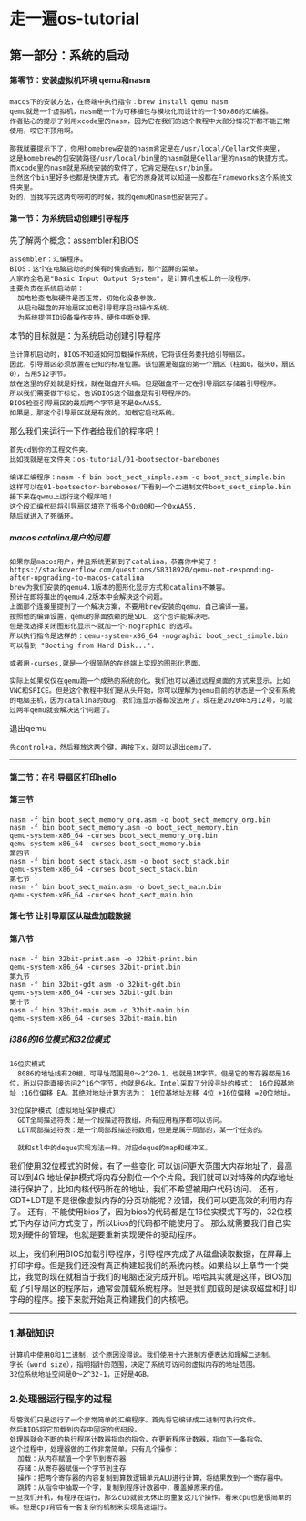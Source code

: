# 走一遍os-tutorial

## 第一部分：系统的启动

#### 第零节：安装虚拟机环境 qemu和nasm
    macos下的安装方法，在终端中执行指令：brew install qemu nasm
    qemu就是一个虚拟机，nasm是一个为可移植性与模块化而设计的一个80x86的汇编器。
    作者贴心的提示了别用xcode里的nasm，因为它在我们的这个教程中大部分情况下都不能正常使用，哎它不顶用啊。

    那我就要提示下了，你用homebrew安装的nasm肯定是在/usr/local/Cellar文件夹里，
    这是homebrew的包安装路径/usr/local/bin里的nasm就是Cellar里的nasm的快捷方式。
    而xcode里的nasm就是系统安装的软件了，它肯定是在usr/bin里。
    当然这个bin里好多也都是快捷方式，看它的原身就可以知道一般都在Frameworks这个系统文件夹里。
    好的，当我写完这两句唠叨的时候，我的qemu和nasm也安装完了。

#### 第一节：为系统启动创建引导程序

先了解两个概念：assembler和BIOS

    assembler：汇编程序。
    BIOS：这个在电脑启动的时候有时候会遇到，那个蓝屏的菜单。
    人家的全名是"Basic Input Output System"，是计算机主板上的一段程序。
    主要负责在系统启动前：
      加电检查电脑硬件是否正常，初始化设备参数。
      从启动磁盘的开始扇区加载引导程序启动操作系统。
      为系统提供IO设备操作支持，硬件中断处理。

本节的目标就是：为系统启动创建引导程序

    当计算机启动时，BIOS不知道如何加载操作系统，它将该任务委托给引导扇区。
    因此，引导扇区必须放置在已知的标准位置。该位置是磁盘的第一个扇区（柱面0，磁头0，扇区0），占用512字节。
    放在这里的好处就是好找，就在磁盘开头嘛。但是磁盘不一定在引导扇区存储着引导程序。
    所以我们需要做下标记，告诉BIOS这个磁盘是有引导程序的。
    BIOS检查引导扇区的最后两个字节是不是0xAA55。
    如果是，那这个引导扇区就是有效的。加载它启动系统。

那么我们来运行一下作者给我们的程序吧！

    首先cd到你的工程文件夹。
    比如我就是在文件夹：os-tutorial/01-bootsector-barebones

    编译汇编程序：nasm -f bin boot_sect_simple.asm -o boot_sect_simple.bin
    这样可以在01-bootsector-barebones/下看到一个二进制文件boot_sect_simple.bin
    接下来在qwmu上运行这个程序吧！
    这个段汇编代码将引导扇区填充了很多个0x00和一个0xAA55.
    随后就进入了死循环。

##### macos catalina用户的问题

    如果你是macos用户，并且系统更新到了catalina，恭喜你中奖了！
    https://stackoverflow.com/questions/58318920/qemu-not-responding-after-upgrading-to-macos-catalina
    brew为我们安装的qemu4.1版本的图形化显示方式和catalina不兼容。
    预计在即将推出的qemu4.2版本中会解决这个问题。
    上面那个连接里提到了一个解决方案，不要用brew安装的qemu，自己编译一遍。
    按照他的编译设置，qemu的界面依赖的是SDL，这个也许能解决吧。
    但是我选择关闭图形化显示～就加一个-nographic 的选项。
    所以执行指令是这样的：qemu-system-x86_64 -nographic boot_sect_simple.bin
    可以看到 "Booting from Hard Disk...".

    或者用-curses,就是一个很简陋的在终端上实现的图形化界面。

    实际上如果仅仅在qemu跑一个成熟的系统的化，我们也可以通过远程桌面的方式来显示，比如VNC和SPICE。但是这个教程中我们是从头开始，你可以理解为qemu目前的状态是一个没有系统的电脑主机，因为catalina的bug，我们连显示器都没法用了。现在是2020年5月12号，可能过两年qemu就会解决这个问题了。

退出qemu

    先control+a，然后释放这两个键，再按下x，就可以退出qemu了。

-------------
#### 第二节：在引导扇区打印hello
#### 第三节
    nasm -f bin boot_sect_memory_org.asm -o boot_sect_memory_org.bin
    nasm -f bin boot_sect_memory.asm -o boot_sect_memory.bin
    qemu-system-x86_64 -curses boot_sect_memory_org.bin
    qemu-system-x86_64 -curses boot_sect_memory.bin
    第四节
    nasm -f bin boot_sect_stack.asm -o boot_sect_stack.bin
    qemu-system-x86_64 -curses boot_sect_stack.bin
    第七节
    nasm -f bin boot_sect_main.asm -o boot_sect_main.bin
    qemu-system-x86_64 -curses boot_sect_main.bin

#### 第七节 让引导扇区从磁盘加载数据

#### 第八节
    nasm -f bin 32bit-print.asm -o 32bit-print.bin
    qemu-system-x86_64 -curses 32bit-print.bin
    第九节
    nasm -f bin 32bit-gdt.asm -o 32bit-gdt.bin
    qemu-system-x86_64 -curses 32bit-gdt.bin
    第十节
    nasm -f bin 32bit-main.asm -o 32bit-main.bin
    qemu-system-x86_64 -curses 32bit-main.bin


##### i386的16位模式和32位模式

    16位实模式
      8086的地址线有20根，可寻址范围是0～2^20-1，也就是1M字节。但是它的寄存器都是16位，所以只能直接访问2^16个字节，也就是64k。Intel采取了分段寻址的模式： 16位段基地址 :16位偏移 EA。其绝对地址计算方法为： 16位基地址左移 4位 +16位偏移 =20位地址。

    32位保护模式（虚拟地址保护模式）
      GDT全局描述符表：是一个段描述符数组，所有应用程序都可以访问。
      LDT局部描述符表：是一个局部段描述符数组，但是是属于局部的，某一个任务的。

      就和stl中的deque实现方法一样。对应deque的map和缓冲区。

我们使用32位模式的时候，有了一些变化
    可以访问更大范围大内存地址了，最高可以到4G
    地址保护模式将内存分割位一个个片段。我们就可以对特殊的内存地址进行保护了，比如内核代码所在的地址，我们不希望被用户代码访问。
    还有，GDT+LDT是不是很像虚拟内存的分页功能呢？没错，我们可以更高效的利用内存了。
    还有，不能使用bios了，因为bios的代码都是在16位实模式下写的，32位模式下内存访问方式变了，所以bios的代码都不能使用了。
    那么就需要我们自己实现对硬件的管理，也就是要重新实现硬件的驱动程序。

以上，我们利用BIOS加载引导程序，引导程序完成了从磁盘读取数据，在屏幕上打印字母。但是我们还没有真正构建起我们的系统内核。如果给以上章节一个类比，我觉的现在就相当于我们的电脑还没完成开机。哈哈其实就是这样，BIOS加载了引导扇区的程序后，通常会加载系统程序。但是我们加载的是读取磁盘和打印字母的程序。接下来就开始真正构建我们的内核吧。

------

### 1.基础知识
    计算机中使用0和1二进制，这个原因没得说。我们使用十六进制方便表达和理解二进制。
    字长（word size），指明指针的范围，决定了系统可访问的虚拟内存的地址范围。
    32位系统地址空间是0～2^32-1，正好是4GB。
### 2.处理器运行程序的过程
    尽管我们只是运行了一个非常简单的汇编程序。首先将它编译成二进制可执行文件。
    然后BIOS将它加载到内存中固定的代码段。
    处理器就会不断的执行程序计数器指向的指令，在更新程序计数器，指向下一条指令。
    这个过程中，处理器做的工作非常简单。只有几个操作：
      加载：从内存赋值一个字节到寄存器
      存储：从寄存器赋值一个字节到主存
      操作：把两个寄存器的内容复制到算数逻辑单元ALU进行计算，将结果放到一个寄存器中。
      跳转：从指令中抽取一个字，复制到程序计数器中，覆盖掉原来的值。
    一旦我们开机，有程序在运行，那么cup就会无休止的重复这几个操作。看来cpu也是很简单的嘛。但是cpu背后有一套复杂的机制来实现高速运行。
